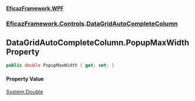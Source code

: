 #### [EficazFramework.WPF](EficazFrameworkWPF.md 'EficazFramework WPF')
### [EficazFramework.Controls](EficazFrameworkWPF.md#EficazFramework.Controls 'EficazFramework.Controls').[DataGridAutoCompleteColumn](EficazFramework.Controls/DataGridAutoCompleteColumn.md 'EficazFramework.Controls.DataGridAutoCompleteColumn')

## DataGridAutoCompleteColumn.PopupMaxWidth Property

```csharp
public double PopupMaxWidth { get; set; }
```

#### Property Value
[System.Double](https://docs.microsoft.com/en-us/dotnet/api/System.Double 'System.Double')
